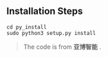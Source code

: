 ## Installation Steps

```
cd py_install
sudo python3 setup.py install
```

> The code is from **亚博智能** .
